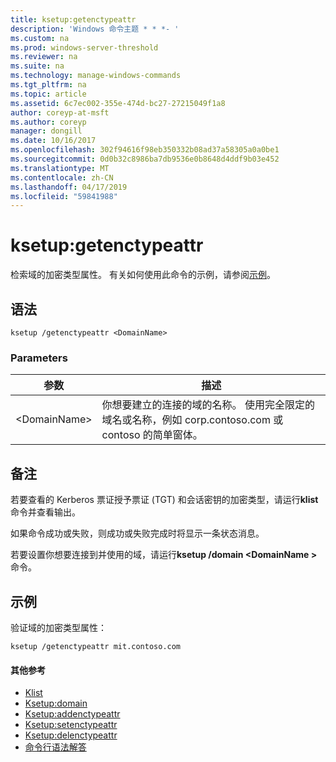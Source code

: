 ```yaml
---
title: ksetup:getenctypeattr
description: 'Windows 命令主题 * * *- '
ms.custom: na
ms.prod: windows-server-threshold
ms.reviewer: na
ms.suite: na
ms.technology: manage-windows-commands
ms.tgt_pltfrm: na
ms.topic: article
ms.assetid: 6c7ec002-355e-474d-bc27-27215049f1a8
author: coreyp-at-msft
ms.author: coreyp
manager: dongill
ms.date: 10/16/2017
ms.openlocfilehash: 302f94616f98eb350332b08ad37a58305a0a0be1
ms.sourcegitcommit: 0d0b32c8986ba7db9536e0b8648d4ddf9b03e452
ms.translationtype: MT
ms.contentlocale: zh-CN
ms.lasthandoff: 04/17/2019
ms.locfileid: "59841988"
---
```

# <a name="ksetupgetenctypeattr"></a>ksetup:getenctypeattr



检索域的加密类型属性。 有关如何使用此命令的示例，请参阅[示例](#BKMK_Examples)。

## <a name="syntax"></a>语法

```
ksetup /getenctypeattr <DomainName> 
```

### <a name="parameters"></a>Parameters

|参数|描述|
|---------|-----------|
|\<DomainName>|你想要建立的连接的域的名称。 使用完全限定的域名或名称，例如 corp.contoso.com 或 contoso 的简单窗体。|

## <a name="remarks"></a>备注

若要查看的 Kerberos 票证授予票证 (TGT) 和会话密钥的加密类型，请运行**klist**命令并查看输出。

如果命令成功或失败，则成功或失败完成时将显示一条状态消息。

若要设置你想要连接到并使用的域，请运行**ksetup /domain \<DomainName >** 命令。

## <a name="BKMK_Examples"></a>示例

验证域的加密类型属性：
```
ksetup /getenctypeattr mit.contoso.com
```

#### <a name="additional-references"></a>其他参考

-   [Klist](klist.md)
-   [Ksetup:domain](ksetup-domain.md)
-   [Ksetup:addenctypeattr](ksetup-addenctypeattr.md)
-   [Ksetup:setenctypeattr](ksetup-setenctypeattr.md)
-   [Ksetup:delenctypeattr](ksetup-delenctypeattr.md)
-   [命令行语法解答](command-line-syntax-key.md)